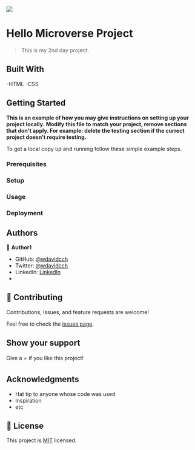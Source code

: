 ![](https://img.shields.io/badge/Microverse-blueviolet)

# Hello Microverse Project

> This is my 2nd day project.

## Built With

-HTML
-CSS

## Getting Started

**This is an example of how you may give instructions on setting up your project locally.**
**Modify this file to match your project, remove sections that don't apply. For example: delete the testing section if the currect project doesn't require testing.**


To get a local copy up and running follow these simple example steps.

### Prerequisites

### Setup

### Usage

### Deployment



## Authors

👤 **Author1**

- GitHub: [@wdavidcch](https://github.com/wdavidcch)
- Twitter: [@wdavidcch](https://twitter.com/wdavidcch)
- LinkedIn: [LinkedIn](https://www.linkedin.com/in/williams-colmenares-989a6b151)
- 
## 🤝 Contributing

Contributions, issues, and feature requests are welcome!

Feel free to check the [issues page](../../issues/).

## Show your support

Give a ⭐️ if you like this project!

## Acknowledgments

- Hat tip to anyone whose code was used
- Inspiration
- etc

## 📝 License

This project is [MIT](./MIT.md) licensed.
